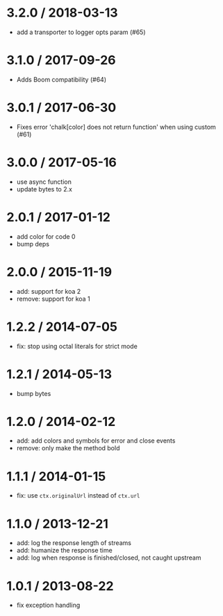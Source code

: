 
3.2.0 / 2018-03-13
==================

 * add a transporter to logger opts param (#65)

3.1.0 / 2017-09-26
==================

 * Adds Boom compatibility (#64)

3.0.1 / 2017-06-30
==================

 * Fixes error 'chalk[color] does not return function' when using custom (#61)

3.0.0 / 2017-05-16
==================

 * use async function
 * update bytes to 2.x

2.0.1 / 2017-01-12
==================

 * add color for code 0
 * bump deps

2.0.0 / 2015-11-19
==================

* add: support for koa 2
* remove: support for koa 1

1.2.2 / 2014-07-05
==================

 * fix: stop using octal literals for strict mode

1.2.1 / 2014-05-13
==================

 * bump bytes

1.2.0 / 2014-02-12
==================

 * add: add colors and symbols for error and close events
 * remove: only make the method bold

1.1.1 / 2014-01-15
==================

 * fix: use `ctx.originalUrl` instead of `ctx.url`

1.1.0 / 2013-12-21
==================

 * add: log the response length of streams
 * add: humanize the response time
 * add: log when response is finished/closed, not caught upstream

1.0.1 / 2013-08-22
==================

 * fix exception handling
